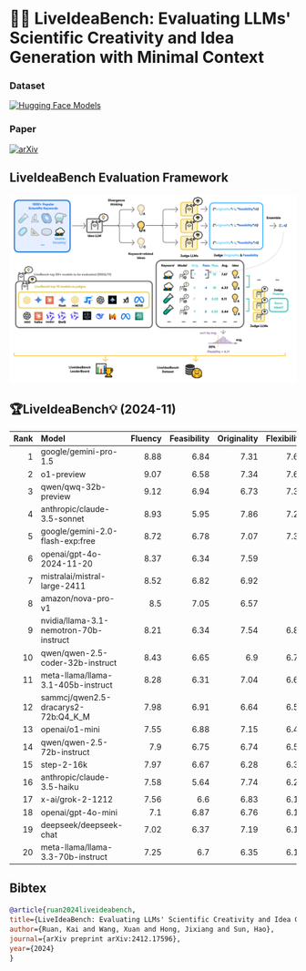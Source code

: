 # 🤖💡 LiveIdeaBench: Evaluating LLMs' Scientific Creativity and Idea Generation with Minimal Context

### Dataset

[![Hugging Face Models](https://img.shields.io/badge/%F0%9F%A4%97%20Hugging%20Face-Datasets-yellow)](https://huggingface.co/datasets/6cf/liveideabench)

### Paper

[![arXiv](https://img.shields.io/badge/arXiv-2412.17596-b31b1b.svg)](https://arxiv.org/abs/2412.17596)


## LiveIdeaBench Evaluation Framework
![LiveIdeaBench Evaluation Framework](./assets/image.png)


## 🏆LiveIdeaBench💡 (2024-11)


|   Rank | Model                                  |   Fluency |   Feasibility |   Originality |   Flexibility |   Average | Is_Open_Source   |
|-------:|:---------------------------------------|----------:|--------------:|--------------:|--------------:|----------:|:-----------------|
|      1 | google/gemini-pro-1.5                  |      8.88 |          6.84 |          7.31 |          7.67 |      7.67 | False            |
|      2 | o1-preview                             |      9.07 |          6.58 |          7.34 |          7.67 |      7.66 | False            |
|      3 | qwen/qwq-32b-preview                   |      9.12 |          6.94 |          6.73 |          7.33 |      7.53 | True             |
|      4 | anthropic/claude-3.5-sonnet            |      8.93 |          5.95 |          7.86 |          7.22 |      7.49 | False            |
|      5 | google/gemini-2.0-flash-exp:free       |      8.72 |          6.78 |          7.07 |          7.33 |      7.48 | False            |
|      6 | openai/gpt-4o-2024-11-20               |      8.37 |          6.34 |          7.59 |          7    |      7.33 | False            |
|      7 | mistralai/mistral-large-2411           |      8.52 |          6.82 |          6.92 |          7    |      7.31 | True             |
|      8 | amazon/nova-pro-v1                     |      8.5  |          7.05 |          6.57 |          7    |      7.28 | False            |
|      9 | nvidia/llama-3.1-nemotron-70b-instruct |      8.21 |          6.34 |          7.54 |          6.89 |      7.24 | True             |
|     10 | qwen/qwen-2.5-coder-32b-instruct       |      8.43 |          6.65 |          6.9  |          6.78 |      7.19 | True             |
|     11 | meta-llama/llama-3.1-405b-instruct     |      8.28 |          6.31 |          7.04 |          6.67 |      7.07 | True             |
|     12 | sammcj/qwen2.5-dracarys2-72b:Q4_K_M    |      7.98 |          6.91 |          6.64 |          6.56 |      7.02 | True             |
|     13 | openai/o1-mini                         |      7.55 |          6.88 |          7.15 |          6.44 |      7    | False            |
|     14 | qwen/qwen-2.5-72b-instruct             |      7.9  |          6.75 |          6.74 |          6.56 |      6.99 | True             |
|     15 | step-2-16k                             |      7.97 |          6.67 |          6.28 |          6.33 |      6.81 | False            |
|     16 | anthropic/claude-3.5-haiku             |      7.58 |          5.64 |          7.74 |          6.22 |      6.8  | False            |
|     17 | x-ai/grok-2-1212                       |      7.56 |          6.6  |          6.83 |          6.11 |      6.78 | False            |
|     18 | openai/gpt-4o-mini                     |      7.1  |          6.87 |          6.76 |          6.11 |      6.71 | False            |
|     19 | deepseek/deepseek-chat                 |      7.02 |          6.37 |          7.19 |          6.11 |      6.67 | True             |
|     20 | meta-llama/llama-3.3-70b-instruct      |      7.25 |          6.7  |          6.35 |          6.11 |      6.6  | True             |


## Bibtex


```bibtex
@article{ruan2024liveideabench,
title={LiveIdeaBench: Evaluating LLMs' Scientific Creativity and Idea Generation with Minimal Context},
author={Ruan, Kai and Wang, Xuan and Hong, Jixiang and Sun, Hao},
journal={arXiv preprint arXiv:2412.17596},
year={2024}
}
```